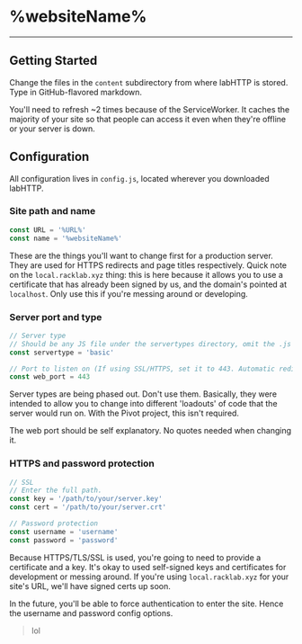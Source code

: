 # %websiteName%
----------

## Getting Started
Change the files in the `content` subdirectory from where labHTTP is stored. Type in GitHub-flavored markdown.

You'll need to refresh ~2 times because of the ServiceWorker. It caches the majority of your site so that people can access it even when they're offline or your server is down.

## Configuration
All configuration lives in `config.js`, located wherever you downloaded labHTTP.

### Site path and name

```javascript
const URL = '%URL%'
const name = '%websiteName%'
```
These are the things you'll want to change first for a production server. They are used for HTTPS redirects and page titles respectively.
Quick note on the `local.racklab.xyz` thing: this is here because it allows you to use a certificate that has already been signed by us, and the domain's pointed at `localhost`. Only use this if you're messing around or developing.

### Server port and type

```javascript
// Server type
// Should be any JS file under the servertypes directory, omit the .js
const servertype = 'basic'

// Port to listen on (If using SSL/HTTPS, set it to 443. Automatic redirects for port 80 will be set up.)
const web_port = 443
```
Server types are being phased out. Don't use them. Basically, they were intended to allow you to change into different 'loadouts' of code that the server would run on. With the Pivot project, this isn't required.

The web port should be self explanatory. No quotes needed when changing it.

### HTTPS and password protection

```javascript
// SSL
// Enter the full path.
const key = '/path/to/your/server.key'
const cert = '/path/to/your/server.crt'

// Password protection
const username = 'username'
const password = 'password'
```
Because HTTPS/TLS/SSL is used, you're going to need to provide a certificate and a key. It's okay to used self-signed keys and certificates for development or messing around. If you're using `local.racklab.xyz` for your site's URL, we'll have signed certs up soon.

In the future, you'll be able to force authentication to enter the site. Hence the username and password config options.

> lol